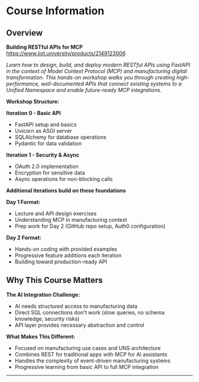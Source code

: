 # Course Information

## Overview

**Building RESTful APIs for MCP**  
https://www.iiot.university/products/2149123006

*Learn how to design, build, and deploy modern RESTful APIs using FastAPI in the context of Model Context Protocol (MCP) and manufacturing digital transformation. This hands-on workshop walks you through creating high-performance, well-documented APIs that connect existing systems to a Unified Namespace and enable future-ready MCP integrations.*

**Workshop Structure:**

**Iteration 0 \- Basic API**

* FastAPI setup and basics
* Uvicorn as ASGI server
* SQLAlchemy for database operations
* Pydantic for data validation

**Iteration 1 \- Security & Async**

* OAuth 2.0 implementation
* Encryption for sensitive data
* Async operations for non-blocking calls

**Additional iterations build on these foundations**

**Day 1 Format:**

* Lecture and API design exercises
* Understanding MCP in manufacturing context
* Prep work for Day 2 (GitHub repo setup, Auth0 configuration)

**Day 2 Format:**

* Hands-on coding with provided examples
* Progressive feature additions each iteration
* Building toward production-ready API

## **Why This Course Matters**

**The AI Integration Challenge:**

* AI needs structured access to manufacturing data
* Direct SQL connections don't work (slow queries, no schema knowledge, security risks)
* API layer provides necessary abstraction and control

**What Makes This Different:**

* Focused on manufacturing use cases and UNS architecture
* Combines REST for traditional apps with MCP for AI assistants
* Handles the complexity of event-driven manufacturing systems
* Progressive learning from basic API to full MCP integration

---
